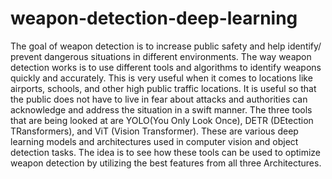 # weapon-detection-deep-learning
The goal of weapon detection is to increase public safety and help identify/ prevent dangerous situations in different environments. The way weapon detection works is to use different tools and algorithms to identify weapons quickly and accurately. This is very useful when it comes to locations like airports, schools, and other high public traffic locations. It is useful so that the public does not have to live in fear about attacks and authorities can acknowledge and address the situation in a swift manner. The three tools that are being looked at are YOLO(You Only Look Once), DETR (DEtection TRansformers), and ViT (Vision Transformer). These are various deep learning models and architectures used in computer vision and object detection tasks. The idea is to see how these tools can be used to optimize weapon detection by utilizing the best features from all three Architectures.
